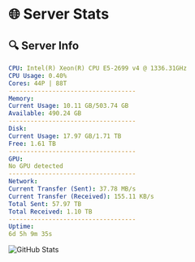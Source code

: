 # 🌐 Server Stats
## 🔍 Server Info
```yaml
CPU: Intel(R) Xeon(R) CPU E5-2699 v4 @ 1336.31GHz
CPU Usage: 0.40%
Cores: 44P | 88T
-----------------------------------
Memory:
Current Usage: 10.11 GB/503.74 GB
Available: 490.24 GB
-----------------------------------
Disk:
Current Usage: 17.97 GB/1.71 TB
Free: 1.61 TB
-----------------------------------
GPU:
No GPU detected
-----------------------------------
Network:
Current Transfer (Sent): 37.78 MB/s
Current Transfer (Received): 155.11 KB/s
Total Sent: 57.97 TB
Total Received: 1.10 TB
-----------------------------------
Uptime:
6d 5h 9m 35s
```
![GitHub Stats](https://img.shields.io/badge/Updated-2025-02-14_03:52:53-blue)